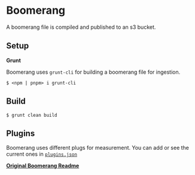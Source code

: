 # Boomerang

A boomerang file is compiled and published to an s3 bucket.

## Setup

**Grunt**

Boomerang uses `grunt-cli` for building a boomerang file for ingestion.

```
$ <npm | pnpm> i grunt-cli
```

## Build

```
$ grunt clean build
```

## Plugins

Boomerang uses different plugs for measurement. You can add or see the current ones in [`plugins.json`](./plugins.json)

[**Original Boomerang Readme**](./Boomerang.md)
